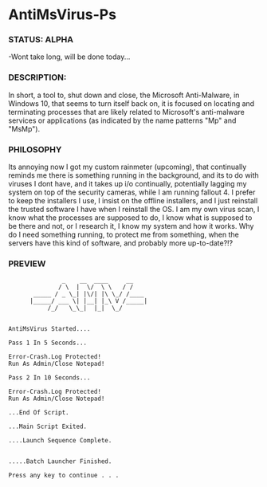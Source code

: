# AntiMsVirus-Ps

### STATUS: ALPHA
-Wont take long, will be done today...

### DESCRIPTION:
In short, a tool to, shut down and close, the Microsoft Anti-Malware, in Windows 10, that seems to turn itself back on, it is focused on locating and terminating processes that are likely related to Microsoft's anti-malware services or applications (as indicated by the name patterns "Mp" and "MsMp").  

### PHILOSOPHY
Its annoying now I got my custom rainmeter (upcoming), that continually reminds me there is something running in the background, and its to do with viruses I dont have, and it takes up i/o continually, potentially lagging my system on top of the security cameras, while I am running fallout 4. I prefer to keep the installers I use, I insist on the offline installers, and I just reinstall the trusted software I have when I reinstall the OS. I am my own virus scan, I know what the processes are supposed to do, I know what is supposed to be there and not, or I research it, I know my system and how it works. Why do I need something running, to protect me from something, when the servers have this kind of software, and probably more up-to-date?!?

### PREVIEW
```
               _    __  ____     __
              / \  |  \/  \ \   / /
       _____ / _ \_| |\/| |\ \_/ /____
      |_____/ ___ \| |__| |_\ V /_____|
           /_/   \_\_|  |_|  \_/


AntiMsVirus Started....

Pass 1 In 5 Seconds...

Error-Crash.Log Protected!
Run As Admin/Close Notepad!

Pass 2 In 10 Seconds...

Error-Crash.Log Protected!
Run As Admin/Close Notepad!

...End Of Script.

...Main Script Exited.

....Launch Sequence Complete.


.....Batch Launcher Finished.

Press any key to continue . . .

```

